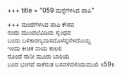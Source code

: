 +++
title = "059 ಮನ್ದೆಗೆಳಸಿದ ಪಾಪಿ"

+++
ಮಂದೆಗೆಳಸಿದ ಪಾಪಿ ಕೌರವ                
ನಂದು ಮುಂದಲೆವಿಡಿದು ಸೈಂಧವ  
ಬಂದು ಬಳಿಕಾರಣ್ಯವಾಸದೊಳೆನ್ನನೆಳದೊಯ್ದ  
ಇಂದು ಕೀಚಕ ನಾಯ ಕಾಲಲಿ  
ನೊಂದೆ ನಾನೀ ಮೂರು ಬಾರಿಯೆ  
ಬಂದ ಭಂಗವೆ ಸಾಕೆನುತ ಬಸವಳಿದಳಿಂದುಮುಖಿ      ॥59॥